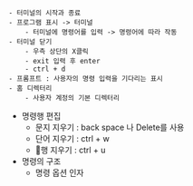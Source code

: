 	- 터미널의 시작과 종료
	- 프로그램 표시 -> 터미널
		- 터미널에 명령어를 입력 -> 명령어에 따라 작동
	- 터미널 닫기
		- 우측 상단의 X클릭
		- exit 입력 후 enter
		- ctrl + d
	- 프롬프트 : 사용자의 명령 입력을 기다리는 표시
	- 홈 디렉터리
		- 사용자 계정의 기본 디렉터리
- 명령행 편집
	- 문지 지우기 : back space 나 Delete를 사용
	- 단어 지우기 : ctrl + w
	- 행 지우기 : ctrl + u
- 명령의 구조
	- 명령 옵션 인자